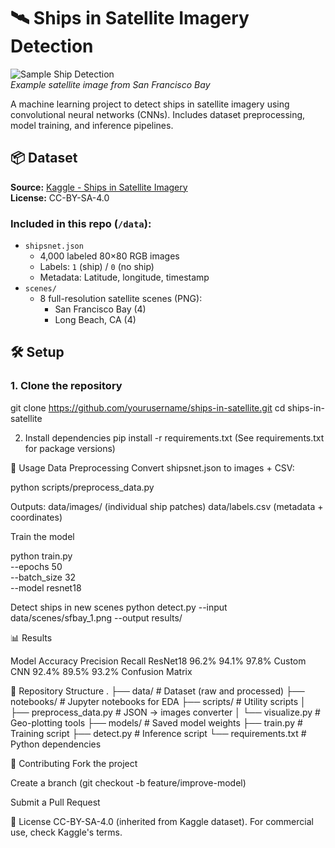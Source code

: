 # 🛰️ Ships in Satellite Imagery Detection

![Sample Ship Detection](data/scenes/sfbay_1.png)  
*Example satellite image from San Francisco Bay*

A machine learning project to detect ships in satellite imagery using convolutional neural networks (CNNs). Includes dataset preprocessing, model training, and inference pipelines.

## 📦 Dataset
**Source:** [Kaggle - Ships in Satellite Imagery](https://www.kaggle.com/datasets/rhammell/ships-in-satellite-imagery)  
**License:** CC-BY-SA-4.0  

### Included in this repo (`/data`):
- `shipsnet.json`  
  - 4,000 labeled 80×80 RGB images  
  - Labels: `1` (ship) / `0` (no ship)  
  - Metadata: Latitude, longitude, timestamp  
- `scenes/`  
  - 8 full-resolution satellite scenes (PNG):  
    - San Francisco Bay (4)  
    - Long Beach, CA (4)  

## 🛠️ Setup

### 1. Clone the repository

git clone https://github.com/yourusername/ships-in-satellite.git
cd ships-in-satellite

2. Install dependencies
pip install -r requirements.txt
(See requirements.txt for package versions)

🚀 Usage
Data Preprocessing
Convert shipsnet.json to images + CSV:

python scripts/preprocess_data.py

Outputs:
data/images/ (individual ship patches)
data/labels.csv (metadata + coordinates)

Train the model

python train.py \
  --epochs 50 \
  --batch_size 32 \
  --model resnet18
  
Detect ships in new scenes
python detect.py --input data/scenes/sfbay_1.png --output results/

📊 Results

Model      	Accuracy	   Precision	Recall
ResNet18  	96.2%	       94.1%	    97.8%
Custom CNN	92.4%	       89.5%	    93.2%
Confusion Matrix

📂 Repository Structure
.
├── data/                   # Dataset (raw and processed)
├── notebooks/              # Jupyter notebooks for EDA
├── scripts/                # Utility scripts
│   ├── preprocess_data.py  # JSON → images converter
│   └── visualize.py        # Geo-plotting tools
├── models/                 # Saved model weights
├── train.py                # Training script
├── detect.py               # Inference script
└── requirements.txt        # Python dependencies

🤝 Contributing
Fork the project

Create a branch (git checkout -b feature/improve-model)

Submit a Pull Request

📜 License
CC-BY-SA-4.0 (inherited from Kaggle dataset).
For commercial use, check Kaggle's terms.
